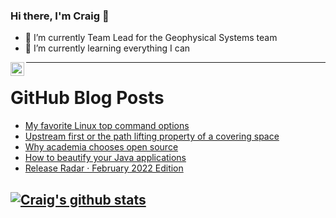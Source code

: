 ### Hi there, I'm Craig 👋

<!--
**CraigTeelFugro/CraigTeelFugro** is a ✨ _special_ ✨ repository because its `README.md` (this file) appears on your GitHub profile.

Here are some ideas to get you started:
-->

- 🔭 I’m currently Team Lead for the Geophysical Systems team
- 🌱 I’m currently learning everything I can

[<img align="left" alt="Craig Teel | LinkedIn" width="22px" src="https://cdn.jsdelivr.net/npm/simple-icons@v3/icons/linkedin.svg" />][linkedin]

---

# GitHub Blog Posts

<!-- BLOG-POST-LIST:START -->
- [My favorite Linux top command options](https://opensource.com/article/22/3/linux-top-command)
- [Upstream first or the path lifting property of a covering space](https://opensource.com/article/22/3/upstream-first-or-path-lifting-property-covering-space)
- [Why academia chooses open source](https://opensource.com/article/22/3/open-source-academia)
- [How to beautify your Java applications](https://opensource.com/article/22/3/beautify-java-applications)
- [Release Radar · February 2022 Edition](https://github.blog/2022-03-17-release-radar-feb-2022/)
<!-- BLOG-POST-LIST:END -->

## [![Craig's github stats](https://github-readme-stats.vercel.app/api?username=craigteelfugro)](https://github.com/anuraghazra/github-readme-stats)


[linkedin]: https://linkedin.com/in/craig-teel-b8786771
